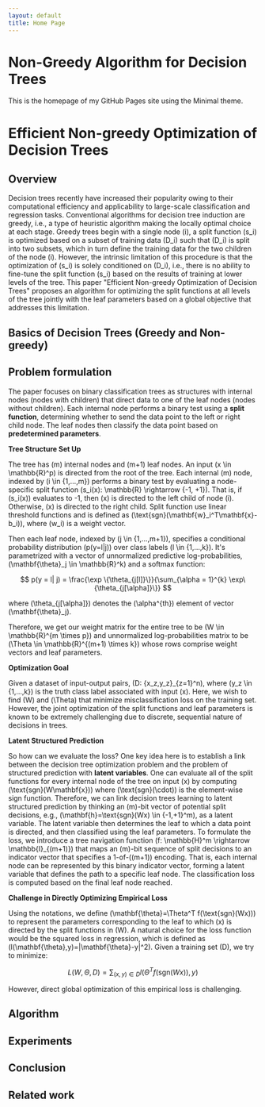 ```yaml
---
layout: default
title: Home Page
---
```


# Non-Greedy Algorithm for Decision Trees

This is the homepage of my GitHub Pages site using the Minimal theme.

# Efficient Non-greedy Optimization of Decision Trees

## Overview

Decision trees recently have increased their popularity owing to their computational efficiency and applicability to large-scale classification and regression tasks. Conventional algorithms for decision tree induction are greedy, i.e., a type of heuristic algorithm making the locally optimal choice at each stage. Greedy trees begin with a single node \(i\), a split function \(s_i\) is optimized based on a subset of training data \(D_i\) such that \(D_i\) is split into two subsets, which in turn define the training data for the two children of the node \(i\). However, the intrinsic limitation of this procedure is that the optimization of \(s_i\) is solely conditioned on \(D_i\), i.e., there is no ability to fine-tune the split function \(s_i\) based on the results of training at lower levels of the tree. This paper "Efficient Non-greedy Optimization of Decision Trees" proposes an algorithm for optimizing the split functions at all levels of the tree jointly with the leaf parameters based on a global objective that addresses this limitation. 

## Basics of Decision Trees (Greedy and Non-greedy)


## Problem formulation 

The paper focuses on binary classification trees as structures with internal nodes (nodes with children) that direct data to one of the leaf nodes (nodes without children). Each internal node performs a binary test using a **split function**, determining whether to send the data point to the left or right child node. The leaf nodes then classify the data point based on **predetermined parameters**.

**Tree Structure Set Up**

The tree has \(m\) internal nodes and \(m+1\) leaf nodes. An input \(x \in \mathbb{R}^p\) is directed from the root of the tree. Each internal \(m\) node, indexed by \(i \in \{1,...,m\}\) performs a binary test by evaluating a node-specific split function \(s_i(x): \mathbb{R} \rightarrow \{-1, +1\}\). That is, if \(s_i(x)\) evaluates to -1, then \(x\) is directed to the left child of node \(i\). Otherwise, \(x\) is directed to the right child. Split function use linear threshold functions and is defined as \(\text{sgn}(\mathbf{w}_i^T\mathbf{x}-b_i)\), where \(w_i\) is a weight vector.

Then each leaf node, indexed by \(j \in \{1,...,m+1\}\), specifies a conditional probability distribution \(p(y=l|j)\) over class labels \(l \in \{1,...,k\}\). It's parametrized with a vector of unnormalized predictive log-probabilities, \(\mathbf{\theta}_j \in \mathbb{R}^k\) and a softmax function:

$$
p(y = l| j) = \frac{\exp \{\theta_{j[l]}\}}{\sum_{\alpha = 1}^{k}  \exp\{\theta_{j[\alpha]}\}}
$$

where \(\theta_{j[\alpha]}\) denotes the \(\alpha^{th}\) element of vector \(\mathbf{\theta}_j\).

Therefore, we get our weight matrix for the entire tree to be \(W \in \mathbb{R}^{m \times p}\) and unnormalized log-probabilities matrix to be \(\Theta \in \mathbb{R}^{(m+1) \times k}\) whose rows comprise weight vectors and leaf parameters. 

**Optimization Goal**

Given a dataset of input-output pairs, \(D: \{x_z,y_z\}_{z=1}^n\), where \(y_z \in \{1,...,k\}\) is the truth class label associated with input \(x\). Here, we wish to find \(W\) and \(\Theta\) that minimize misclassification loss on the training set. However, the joint optimization of the split functions and leaf parameters is known to be extremely challenging due to discrete, sequential nature of decisions in trees.

**Latent Structured Prediction**

So how can we evaluate the loss? One key idea here is to establish a link between the decision tree optimization problem and the problem of structured prediction with **latent variables**. One can evaluate all of the split functions for every internal node of the tree on input \(x\) by computing \(\text{sgn}(W\mathbf{x})\) where \(\text{sgn}(\cdot)\) is the element-wise sign function. Therefore, we can link decision trees learning to latent structured prediction by thinking an \(m\)-bit vector of potential split decisions, e.g., \(\mathbf{h}=\text{sgn}(Wx) \in \{-1,+1\}^m\), as a latent variable. The latent variable then determines the leaf to which a data point is directed, and then classified using the leaf parameters. To formulate the loss, we introduce a tree navigation function \(f: \mathbb{H}^m \rightarrow \mathbb{I}_{(m+1)}\) that maps an \(m\)-bit sequence of split decisions to an indicator vector that specifies a 1-of-\((m+1)\) encoding. That is, each internal node can be represented by this binary indicator vector, forming a latent variable that defines the path to a specific leaf node. The classification loss is computed based on the final leaf node reached.

**Challenge in Directly Optimizing Empirical Loss**

Using the notations, we define \(\mathbf{\theta}=\Theta^T f(\text{sgn}(Wx))\) to represent the parameters corresponding to the leaf to which \(x\) is directed by the split functions in \(W\). A natural choice for the loss function would be the squared loss in regression, which is defined as \(l(\mathbf{\theta},y)=|\mathbf{\theta}-y|^2\). Given a training set \(D\), we try to minimize:

$$
L(W, \Theta, D) = \sum_{(x,y) \in D} l(\Theta^T f (\text{sgn}(Wx)),y)
$$

However, direct global optimization of this empirical loss is challenging. 


## Algorithm

## Experiments

## Conclusion

## Related work 

